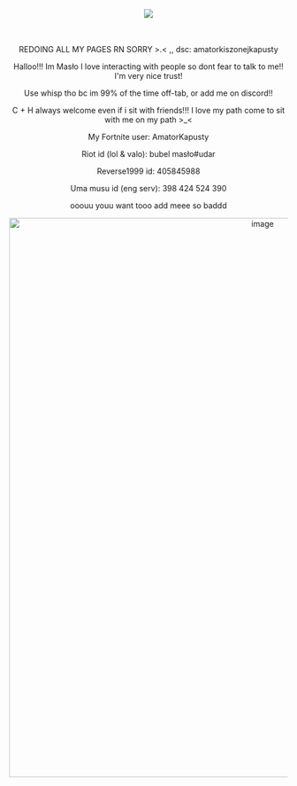 <div align="center">

ㅤㅤㅤㅤ<p>  ![](https://komarev.com/ghpvc/?username=RudySzczur&label=views&color=cc8706) <p/>
</div>

<div align="center">

ㅤㅤㅤㅤ<p> REDOING ALL MY PAGES RN SORRY >.< ,, dsc: amatorkiszonejkapusty <p/>
  <p> Halloo!!! Im Masło I love interacting with people so dont fear to talk to me!! I'm very nice trust!</p>
  <p>Use whisp tho bc im 99% of the time off-tab, or add me on discord!!</p>
  <p>C + H always welcome even if i sit with friends!!! I love my path come to sit with me on my path >_<</p>
  <p>My Fortnite user: AmatorKapusty</p>
  <p>Riot id (lol & valo): bubel masło#udar</p>
  <p>Reverse1999 id: 405845988</p>
  <p>Uma musu id (eng serv): 398 424 524 390</p>
  <p>ooouu youu want tooo add meee so baddd</p>
</div>

<div align="center">

<img width="901" height="1010" alt="image" src="https://github.com/user-attachments/assets/17ea5b0f-cea9-42cd-bd85-86dbc32a150d" />



<p align="center">

</div>
